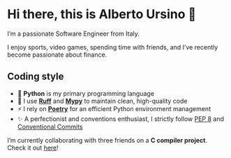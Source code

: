 # Hi there, this is Alberto Ursino 👋

I’m a passionate Software Engineer from Italy. 

I enjoy sports, video games, spending time with friends, and I’ve recently become passionate about finance.

## Coding style

- 🐍 **Python** is my primary programming language
- 🧼 I use **[Ruff](https://github.com/astral-sh/ruff)** and [**Mypy**](https://github.com/python/mypy) to maintain clean, high-quality code
- ⚡ I rely on **[Poetry](https://python-poetry.org/)** for an efficient Python environment management
- ✨ A perfectionist and conventions enthusiast, I strictly follow [PEP 8](https://peps.python.org/pep-0008/) and [Conventional Commits](https://www.conventionalcommits.org/en/v1.0.0/)

I’m currently collaborating with three friends on a **C compiler project**. Check it out [here](https://github.com/d-u-d-e/c-compiler/tree/develop)!
